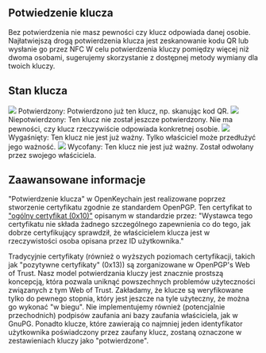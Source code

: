 [//]: # (NOTE: Please put every sentence in its own line, Transifex puts every line in its own translation field!)

## Potwiedzenie klucza
Bez potwierdzenia nie masz pewności czy klucz odpowiada danej osobie.
Najłatwiejszą drogą potwierdzenia klucza jest zeskanowanie kodu QR lub wysłanie go przez NFC
W celu potwierdzenia kluczy pomiędzy więcej niż dwoma osobami, sugerujemy skorzystanie z dostępnej metody wymiany dla twoich kluczy.

## Stan klucza

<img src="status_signature_verified_cutout_24dp"/>  
Potwierdzony: Potwierdzono już ten klucz, np. skanując kod QR.  
<img src="status_signature_unverified_cutout_24dp"/>  
Niepotwierdzony: Ten klucz nie został jeszcze potwierdzony. Nie ma pewności, czy klucz rzeczywiście odpowiada konkretnej osobie.  
<img src="status_signature_expired_cutout_24dp"/>  
Wygaśnięty: Ten klucz nie jest już ważny. Tylko właściciel może przedłużyć jego ważność.  
<img src="status_signature_revoked_cutout_24dp"/>  
Wycofany: Ten klucz nie jest już ważny. Został odwołany przez swojego właściciela.

## Zaawansowane informacje
"Potwierdzenie klucza" w OpenKeychain jest realizowane poprzez stworzenie certyfikatu zgodnie ze standardem OpenPGP.
Ten certyfikat to ["ogólny certyfikat (0x10)"](http://tools.ietf.org/html/rfc4880#section-5.2.1) opisanym w standardzie przez:
"Wystawca tego certyfikatu nie składa żadnego szczególnego zapewnienia co do tego, jak dobrze certyfikujący sprawdził, że właścicielem klucza jest w rzeczywistości osoba opisana przez ID użytkownika."

Tradycyjnie certyfikaty (również o wyższych poziomach certyfikacji, takich jak "pozytywne certyfikaty" (0x13)) są zorganizowane w OpenPGP's Web of Trust.
Nasz model potwierdzania kluczy jest znacznie prostszą koncepcją, która pozwala uniknąć powszechnych problemów użyteczności związanych z tym Web of Trust.
Zakładamy, że klucze są weryfikowane tylko do pewnego stopnia, który jest jeszcze na tyle użyteczny, że można go wykonać "w biegu".
Nie implementujemy również (potencjalnie przechodnich) podpisów zaufania ani bazy zaufania właściciela, jak w GnuPG.
Ponadto klucze, które zawierają co najmniej jeden identyfikator użytkownika poświadczony przez zaufany klucz, zostaną oznaczone w zestawieniach kluczy jako "potwierdzone".